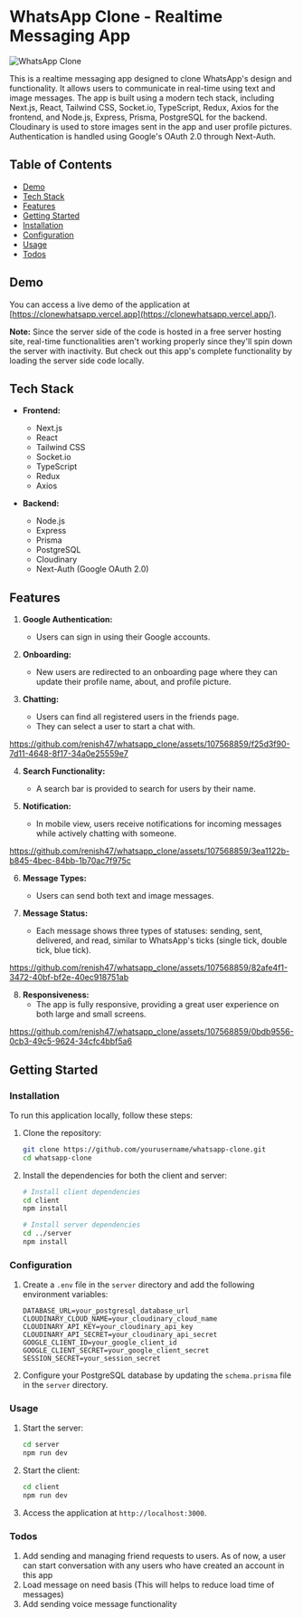 # WhatsApp Clone - Realtime Messaging App

![WhatsApp Clone](https://res.cloudinary.com/dcbkjtgon/image/upload/v1695908185/Screenshot_2023-09-26_125916_lhfpd2.jpg)

This is a realtime messaging app designed to clone WhatsApp's design and functionality. It allows users to communicate in real-time using text and image messages. The app is built using a modern tech stack, including Next.js, React, Tailwind CSS, Socket.io, TypeScript, Redux, Axios for the frontend, and Node.js, Express, Prisma, PostgreSQL for the backend. Cloudinary is used to store images sent in the app and user profile pictures. Authentication is handled using Google's OAuth 2.0 through Next-Auth.

## Table of Contents
- [Demo](#demo)
- [Tech Stack](#tech-stack)
- [Features](#features)
- [Getting Started](#getting-started)
- [Installation](#installation)
- [Configuration](#configuration)
- [Usage](#usage)
- [Todos](#todos)

## Demo

You can access a live demo of the application at [https://clonewhatsapp.vercel.app](https://clonewhatsapp.vercel.app/).

**Note:** Since the server side of the code is hosted in a free server hosting site, real-time functionalities aren't working properly since they'll spin down the server with inactivity. But check out this app's complete functionality by loading the server side code locally. 

## Tech Stack

- **Frontend:**
  - Next.js
  - React
  - Tailwind CSS
  - Socket.io
  - TypeScript
  - Redux
  - Axios

- **Backend:**
  - Node.js
  - Express
  - Prisma
  - PostgreSQL
  - Cloudinary
  - Next-Auth (Google OAuth 2.0)

## Features

1. **Google Authentication:**
   - Users can sign in using their Google accounts.

2. **Onboarding:**
   - New users are redirected to an onboarding page where they can update their profile name, about, and profile picture.

3. **Chatting:**
   - Users can find all registered users in the friends page.
   - They can select a user to start a chat with.
     


https://github.com/renish47/whatsapp_clone/assets/107568859/f25d3f90-7d11-4648-8f17-34a0e25559e7


4. **Search Functionality:**
   - A search bar is provided to search for users by their name.
     
5. **Notification:**
   - In mobile view, users receive notifications for incoming messages while actively chatting with someone.


https://github.com/renish47/whatsapp_clone/assets/107568859/3ea1122b-b845-4bec-84bb-1b70ac7f975c



6. **Message Types:**
   - Users can send both text and image messages.

7. **Message Status:**
   - Each message shows three types of statuses: sending, sent, delivered, and read, similar to WhatsApp's ticks (single tick, double tick, blue tick).

     

https://github.com/renish47/whatsapp_clone/assets/107568859/82afe4f1-3472-40bf-bf2e-40ec918751ab



8. **Responsiveness:**
   - The app is fully responsive, providing a great user experience on both large and small screens.

     

https://github.com/renish47/whatsapp_clone/assets/107568859/0bdb9556-0cb3-49c5-9624-34cfc4bbf5a6



## Getting Started

### Installation

To run this application locally, follow these steps:

1. Clone the repository:

   ```bash
   git clone https://github.com/yourusername/whatsapp-clone.git
   cd whatsapp-clone
   ```

2. Install the dependencies for both the client and server:

   ```bash
   # Install client dependencies
   cd client
   npm install

   # Install server dependencies
   cd ../server
   npm install
   ```

### Configuration

1. Create a `.env` file in the `server` directory and add the following environment variables:

   ```
   DATABASE_URL=your_postgresql_database_url
   CLOUDINARY_CLOUD_NAME=your_cloudinary_cloud_name
   CLOUDINARY_API_KEY=your_cloudinary_api_key
   CLOUDINARY_API_SECRET=your_cloudinary_api_secret
   GOOGLE_CLIENT_ID=your_google_client_id
   GOOGLE_CLIENT_SECRET=your_google_client_secret
   SESSION_SECRET=your_session_secret
   ```

2. Configure your PostgreSQL database by updating the `schema.prisma` file in the `server` directory.

### Usage

1. Start the server:

   ```bash
   cd server
   npm run dev
   ```

2. Start the client:

   ```bash
   cd client
   npm run dev
   ```

3. Access the application at `http://localhost:3000`.



### Todos 

1. Add sending and managing friend requests to users. As of now, a user can start conversation with any users who have created an account in this app
2. Load message on need basis (This will helps to reduce load time of messages)
3. Add sending voice message functionality 


